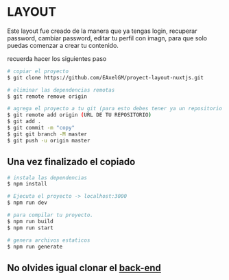 # LAYOUT
Este layout fue creado de la manera que ya tengas login, recuperar password, cambiar password, editar tu perfil con imagn, para que solo puedas comenzar a crear tu contenido.

recuerda hacer los siguientes paso

```bash
# copiar el proyecto
$ git clone https://github.com/EAxelGM/proyect-layout-nuxtjs.git

# eliminar las dependencias remotas
$ git remote remove origin

# agrega el proyecto a tu git (para esto debes tener ya un repositorio creado)
$ git remote add origin (URL DE TU REPOSITORIO)
$ git add .
$ git commit -m "copy"
$ git git branch -M master
$ git push -u origin master

```

## Una vez finalizado el copiado

```bash
# instala las dependencias
$ npm install

# Ejecuta el proyecto -> localhost:3000
$ npm run dev

# para compilar tu proyecto.
$ npm run build
$ npm run start

# genera archivos estaticos
$ npm run generate
```

## No olvides igual clonar el <a href="https://github.com/EAxelGM/proyect-layout-laravel" target="_blank">back-end</a>

